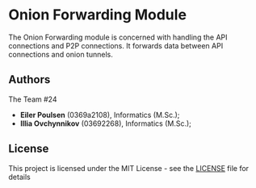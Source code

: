 # Onion Forwarding Module

The Onion Forwarding module is concerned with handling the API connections and P2P connections. It forwards data between API connections and onion tunnels.

## Authors

The Team \#24
 - **Eiler Poulsen** (0369a2108), Informatics (M.Sc.);
 - **Illia Ovchynnikov** (03692268), Informatics (M.Sc.);

## License

This project is licensed under the MIT License - see the [LICENSE](LICENSE) file for details
